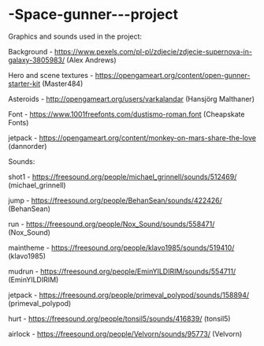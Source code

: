 # -Space-gunner---project

Graphics and sounds used in the project:

Background - https://www.pexels.com/pl-pl/zdjecie/zdjecie-supernova-in-galaxy-3805983/ (Alex Andrews)

Hero and scene textures - https://opengameart.org/content/open-gunner-starter-kit (Master484)

Asteroids - http://opengameart.org/users/varkalandar (Hansjörg Malthaner)

Font - https://www.1001freefonts.com/dustismo-roman.font (Cheapskate Fonts)

jetpack - https://opengameart.org/content/monkey-on-mars-share-the-love (dannorder)

Sounds:

shot1 - https://freesound.org/people/michael_grinnell/sounds/512469/ (michael_grinnell)

jump - https://freesound.org/people/BehanSean/sounds/422426/ (BehanSean)

run - https://freesound.org/people/Nox_Sound/sounds/558471/ (Nox_Sound)

maintheme - https://freesound.org/people/klavo1985/sounds/519410/ (klavo1985)

mudrun - https://freesound.org/people/EminYILDIRIM/sounds/554711/ (EminYILDIRIM)

jetpack - https://freesound.org/people/primeval_polypod/sounds/158894/ (primeval_polypod)

hurt - https://freesound.org/people/tonsil5/sounds/416839/ (tonsil5)

airlock - https://freesound.org/people/Velvorn/sounds/95773/ (Velvorn)

